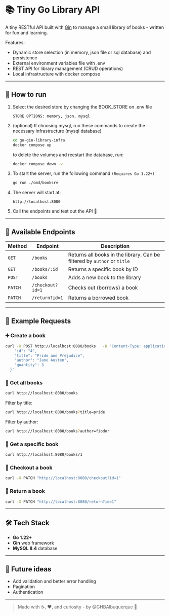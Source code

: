 # 📚 Tiny Go Library API

A tiny RESTful API built with [Gin](https://github.com/gin-gonic/gin) to manage a small library of books - written for fun and learning.

Features:
- Dynamic store selection (in memory, json file or sql database) and persistence
- External environment variables file with .env
- REST API for library management (CRUD operations)
- Local infrastructure with docker compose

---

## 🚀 How to run

1) Select the desired store by changing the BOOK_STORE on .env file
  
    `STORE OPTIONS: memory, json, mysql`

2) (optional) If choosing mysql, run these commands to create the necessary infrastructure (mysql database)
    ```bash
    cd go-gin-library-infra 
    docker compose up
    ```
    to delete the volumes and reestart the database, run:
    ```bash
    docker compose down -v
    ```

3) To start the server, run the following command `(Requires Go 1.22+)`
    ```bash
    go run ./cmd/booksrv
    ```
4) The server will start at:
    ```
    http://localhost:8080
    ```
5) Call the endpoints and test out the API 🌼 

---

## 📖 Available Endpoints

| Method | Endpoint           | Description |
|--------|--------------------|--------------|
| `GET`  | `/books`           | Returns all books in the library. Can be filtered by `author` or `title` |
| `GET`  | `/books/:id`       | Returns a specific book by ID |
| `POST` | `/books`           | Adds a new book to the library |
| `PATCH`| `/checkout?id=1`   | Checks out (borrows) a book |
| `PATCH`| `/return?id=1`     | Returns a borrowed book |

---

## 🧩 Example Requests

### ➕ Create a book
```bash
curl -X POST http://localhost:8080/books   -H "Content-Type: application/json"   -d '{
    "id": "4",
    "title": "Pride and Prejudice",
    "author": "Jane Austen",
    "quantity": 3
  }'
```

### 📗 Get all books
```bash
curl http://localhost:8080/books
```

Filter by title:
```bash
curl http://localhost:8080/books?title=pride
```

Filter by author:
```bash
curl http://localhost:8080/books?author=fiodor
```


### 📘 Get a specific book
```bash
curl http://localhost:8080/books/1
```

### 📕 Checkout a book
```bash
curl -X PATCH "http://localhost:8080/checkout?id=1"
```

### 📙 Return a book
```bash
curl -X PATCH "http://localhost:8080/return?id=1"
```

---

## 🛠️ Tech Stack
- **Go 1.22+**
- **Gin** web framework
- **MySQL 8.4** database

---

## 🌼 Future ideas
- Add validation and better error handling
- Pagination
- Authentication

---

> Made with ☕, ❤️, and curiosity - by @GHBAlbuquerque 🌸
